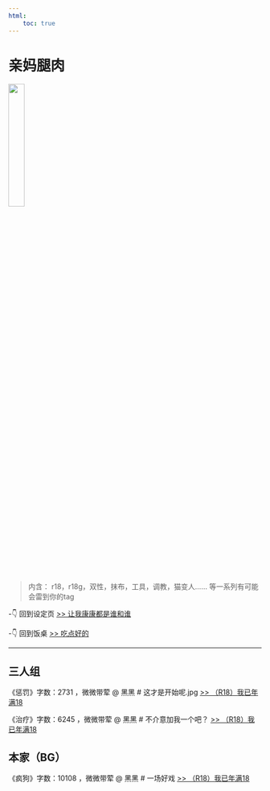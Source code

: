 ```yaml
---
html:
    toc: true
---
```





# 亲妈腿肉

<div float=left> <img src="https://pic.imgdb.cn/item/65eafa469f345e8d034637da.jpg" width = 25%/> </div>

>内含：
>r18，r18g，双性，抹布，工具，调教，猫变人……
>等一系列有可能会雷到你的tag



-👇 回到设定页
[>> 让我康康都是谁和谁](index.html)

-👇 回到饭桌 
[>> 吃点好的](fan.html)

---

## 三人组
《惩罚》字数：2731 ，微微带荤
@ 黑黑
\# 这才是开始呢.jpg
[>> （R18）我已年满18](惩罚.html)

《治疗》字数：6245 ，微微带荤
@ 黑黑
\# 不介意加我一个吧？
[>> （R18）我已年满18](治疗.html)

## 本家（BG）

《疯狗》字数：10108 ，微微带荤
@ 黑黑
\# 一场好戏
[>> （R18）我已年满18](疯狗.html)



